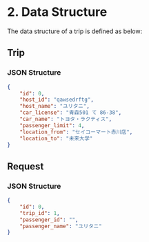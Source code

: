 # 2. Data Structure

The data structure of a trip is defined as below:

## Trip

### JSON Structure

```json
{
    "id": 0,
    "host_id": "qawsedrftg",
    "host_name": "ユリタニ",
    "car_license": "青森501 て 86-38",
    "car_name": "トヨタ・ラクティス",
    "passenger_limit": 4,
    "location_from": "セイコーマート赤川店",
    "location_to": "未来大学"
}
```

## Request

### JSON Structure

```json
{
    "id": 0,
    "trip_id": 1,
    "passenger_id": "",
    "passenger_name": "ユリタニ"
}
```